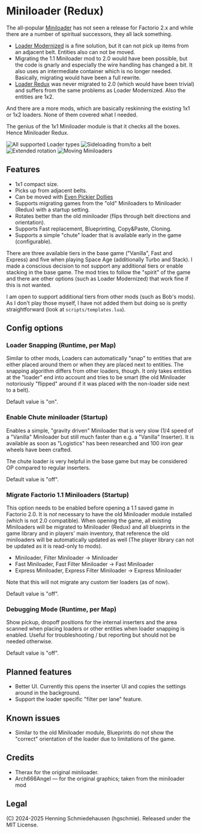 # Miniloader (Redux)

The all-popular [Miniloader](https://mods.factorio.com/mod/miniloader) has not seen a release for Factorio 2.x and while there are a number of spiritual successors, they all lack something.

- [Loader Modernized](https://mods.factorio.com/mod/loaders-modernized) is a fine solution, but it can not pick up items from an adjacent belt. Entities also can not be moved.
- Migrating the 1.1 Miniloader mod to 2.0 would have been possible, but the code is gnarly and especially the wire handling has changed a bit. It also uses an intermediate container which is no longer needed. Basically, migrating would have been a full rewrite.
- [Loader Redux](https://mods.factorio.com/mod/LoaderRedux) was never migrated to 2.0 (which would have been trivial) and suffers from the same problems as Loader Modernized. Also the entities are 1x2.

And there are a more mods, which are basically reskinning the existing 1x1 or 1x2 loaders. None of them covered what I needed.

The genius of the 1x1 Miniloader module is that it checks all the boxes. Hence Miniloader Redux.

![All supported Loader types](https://raw.githubusercontent.com/hgschmie/factorio-miniloader-redux/refs/heads/main/portal/all_belts.gif)
![Sideloading from/to a belt](https://raw.githubusercontent.com/hgschmie/factorio-miniloader-redux/refs/heads/main/portal/sideloading.gif)
![Extended rotation](https://raw.githubusercontent.com/hgschmie/factorio-miniloader-redux/refs/heads/main/portal/extended_rotation.gif)
![Moving Miniloaders](https://raw.githubusercontent.com/hgschmie/factorio-miniloader-redux/refs/heads/main/portal/picker-dollies.gif)


## Features

- 1x1 compact size.
- Picks up from adjacent belts.
- Can be moved with [Even Pickier Dollies](https://mods.factorio.com/mod/even-pickier-dollies)
- Supports migrating games from the "old" Miniloaders to Miniloader (Redux) with a startup setting.
- Rotates better than the old miniloader (flips through belt directions and orientation).
- Supports Fast replacement, Blueprinting, Copy&Paste, Cloning.
- Supports a simple "chute" loader that is available early in the game (configurable).

There are three available tiers in the base game ("Vanilla", Fast and Express) and five when playing Space Age (additionally Turbo and Stack). I made a conscious decision to not support any additional tiers or enable stacking in the base game. The mod tries to follow the "spirit" of the game and there are other options (such as Loader Modernized) that work fine if this is not wanted.

I am open to support additional tiers from other mods (such as Bob's mods). As I don't play those myself, I have not added them but doing so is pretty straightforward (look at `scripts/templates.lua`).

## Config options

### Loader Snapping (Runtime, per Map)

Similar to other mods, Loaders can automatically "snap" to entities that are either placed around them or when they are placed next to entities. The snapping algorithm differs from other loaders, though. It only takes entities at the "loader" end into account and tries to be smart (the old Miniloader notoriously "flipped" around if it was placed with the non-loader side next to a belt).

Default value is "on".

### Enable Chute miniloader (Startup)

Enables a simple, "gravity driven" Miniloader that is very slow (1/4 speed of a "Vanilla" Miniloader but still much faster than e.g. a "Vanilla" Inserter). It is available as soon as "Logistics" has been researched and 100 iron gear wheels have been crafted.

The chute loader is very helpful in the base game but may be considered OP compared to regular inserters.

Default value is "off".

### Migrate Factorio 1.1 Miniloaders (Startup)

This option needs to be enabled before opening a 1.1 saved game in Factorio 2.0. It is *not* necessary to have the old Miniloader module installed (which is not 2.0 compatible). When opening the game, all existing Miniloaders will be migrated to Miniloader (Redux) and all blueprints in the game library and in players' main inventory, that reference the old miniloaders will be automatically updated as well (The player library can not be updated as it is read-only to mods).

- Miniloader, Filter Miniloader -> Miniloader
- Fast Miniloader, Fast Filter Miniloader -> Fast Miniloader
- Express Miniloader, Express Filter Miniloader -> Express Miniloader

Note that this will not migrate any custom tier loaders (as of now).

Default value is "off".

### Debugging Mode (Runtime, per Map)

Show pickup, dropoff positions for the internal inserters and the area scanned when placing loaders or other entities when loader snapping is enabled. Useful for troubleshooting / but reporting but should not be needed otherwise.

Default value is "off".

## Planned features

- Better UI. Currently this opens the inserter UI and copies the settings around in the background.
- Support the loader specific "filter per lane" feature.

## Known issues

- Similar to the old Miniloader module, Blueprints do not show the "correct" orientation of the loader due to limitations of the game.

## Credits

- Therax for the original miniloader.
- Arch666Angel &mdash; for the original graphics; taken from the miniloader mod

## Legal

(C) 2024-2025 Henning Schmiedehausen (hgschmie). Released under the MIT License.
